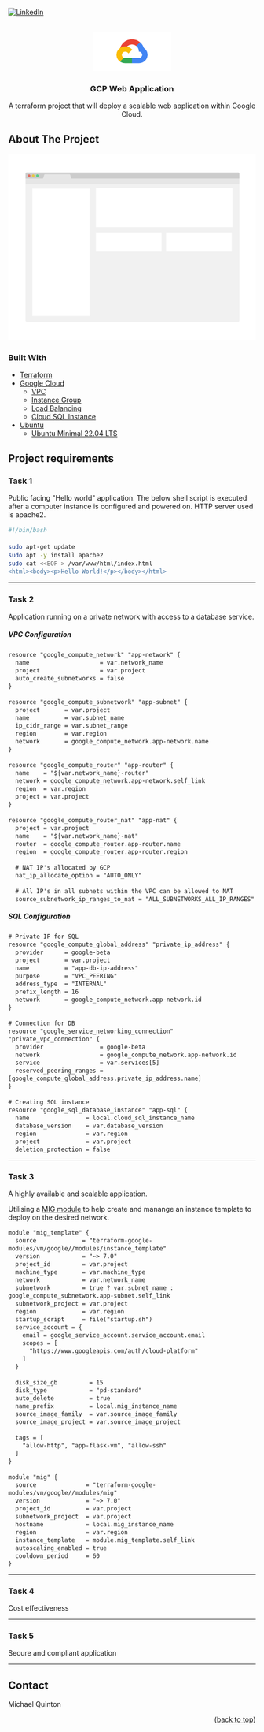 <div id="top"></div>

[![LinkedIn][linkedin-shield]][linkedin-url]

<!-- PROJECT LOGO -->
<br />
<div align="center">
  <a href="https://github.com/github_username/repo_name">
    <img src="images/gcp.png" alt="Logo" width="160" height="80">
  </a>

<h3 align="center">GCP Web Application</h3>

  <p align="center">
    A terraform project that will deploy a scalable web application within Google Cloud.
  </p>
</div>

## About The Project

[![Product Name Screen Shot][product-screenshot]](https://example.com)

### Built With

* [Terraform](https://www.terraform.io/)
* [Google Cloud](https://cloud.google.com/)
  * [VPC](https://cloud.google.com/vpc/docs/vpc)
  * [Instance Group](https://cloud.google.com/compute/docs/instance-groups)
  * [Load Balancing](https://cloud.google.com/load-balancing/docs/https)
  * [Cloud SQL Instance](https://cloud.google.com/sql/docs/mysql)
* [Ubuntu](https://ubuntu.com/)
  * [Ubuntu Minimal 22.04 LTS](https://cloud-images.ubuntu.com/daily/server/minimal/daily/jammy/current/)

## Project requirements

### Task 1

Public facing "Hello world" application. The below shell script is executed after a computer instance is configured and powered on. HTTP server used is apache2.

```sh
#!/bin/bash

sudo apt-get update
sudo apt -y install apache2
sudo cat <<EOF > /var/www/html/index.html
<html><body><p>Hello World!</p></body></html>
```

---

### Task 2

Application running on a private network with access to a database service.

##### VPC Configuration

```hcl
resource "google_compute_network" "app-network" {
  name                    = var.network_name
  project                 = var.project
  auto_create_subnetworks = false
}

resource "google_compute_subnetwork" "app-subnet" {
  project       = var.project
  name          = var.subnet_name
  ip_cidr_range = var.subnet_range
  region        = var.region
  network       = google_compute_network.app-network.name
}

resource "google_compute_router" "app-router" {
  name    = "${var.network_name}-router"
  network = google_compute_network.app-network.self_link
  region  = var.region
  project = var.project
}

resource "google_compute_router_nat" "app-nat" {
  project = var.project
  name    = "${var.network_name}-nat"
  router  = google_compute_router.app-router.name
  region  = google_compute_router.app-router.region

  # NAT IP's allocated by GCP
  nat_ip_allocate_option = "AUTO_ONLY"

  # All IP's in all subnets within the VPC can be allowed to NAT
  source_subnetwork_ip_ranges_to_nat = "ALL_SUBNETWORKS_ALL_IP_RANGES"
```

##### SQL Configuration

```hcl
# Private IP for SQL
resource "google_compute_global_address" "private_ip_address" {
  provider      = google-beta
  project       = var.project
  name          = "app-db-ip-address"
  purpose       = "VPC_PEERING"
  address_type  = "INTERNAL"
  prefix_length = 16
  network       = google_compute_network.app-network.id
}

# Connection for DB
resource "google_service_networking_connection" "private_vpc_connection" {
  provider                = google-beta
  network                 = google_compute_network.app-network.id
  service                 = var.services[5]
  reserved_peering_ranges = [google_compute_global_address.private_ip_address.name]
}

# Creating SQL instance
resource "google_sql_database_instance" "app-sql" {
  name                = local.cloud_sql_instance_name
  database_version    = var.database_version
  region              = var.region
  project             = var.project
  deletion_protection = false
```

---

### Task 3

A highly available and scalable application.

Utilising a [MIG module](https://registry.terraform.io/modules/terraform-google-modules/vm/google/latest/submodules/instance_template) to help create and manange an instance template to deploy on the desired network.

```hcl
module "mig_template" {
  source             = "terraform-google-modules/vm/google//modules/instance_template"
  version            = "~> 7.0"
  project_id         = var.project
  machine_type       = var.machine_type
  network            = var.network_name
  subnetwork         = true ? var.subnet_name : google_compute_subnetwork.app-subnet.self_link
  subnetwork_project = var.project
  region             = var.region
  startup_script     = file("startup.sh")
  service_account = {
    email = google_service_account.service_account.email
    scopes = [
      "https://www.googleapis.com/auth/cloud-platform"
    ]
  }

  disk_size_gb         = 15
  disk_type            = "pd-standard"
  auto_delete          = true
  name_prefix          = local.mig_instance_name
  source_image_family  = var.source_image_family
  source_image_project = var.source_image_project

  tags = [
    "allow-http", "app-flask-vm", "allow-ssh"
  ]
}

module "mig" {
  source              = "terraform-google-modules/vm/google//modules/mig"
  version             = "~> 7.0"
  project_id          = var.project
  subnetwork_project  = var.project
  hostname            = local.mig_instance_name
  region              = var.region
  instance_template   = module.mig_template.self_link
  autoscaling_enabled = true
  cooldown_period     = 60
}
```

---

### Task 4

Cost effectiveness

---

### Task 5

Secure and compliant application

---

## Contact

Michael Quinton

<p align="right">(<a href="#top">back to top</a>)</p>

<!-- MARKDOWN LINKS & IMAGES -->
<!-- https://www.markdownguide.org/basic-syntax/#reference-style-links -->
[linkedin-shield]: https://img.shields.io/badge/-LinkedIn-black.svg?style=for-the-badge&logo=linkedin&colorB=555
[linkedin-url]: https://linkedin.com/in/mikepquinton
[product-screenshot]: images/screenshot.png




<!--
### Prerequisites

This is an example of how to list things you need to use the software and how to install them.
* npm
  ```sh
  npm install npm@latest -g
  ```

### Installation

1. Get a free API Key at [https://example.com](https://example.com)
2. Clone the repo
   ```sh
   git clone https://github.com/github_username/repo_name.git
   ```
3. Install NPM packages
   ```sh
   npm install
   ```
4. Enter your API in `config.js`
   ```js
   const API_KEY = 'ENTER YOUR API';
   ```
-->
